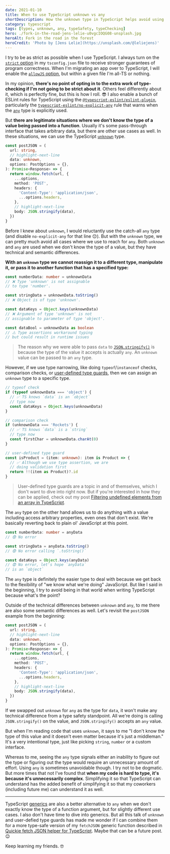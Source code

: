 ```yaml
---
date: 2021-01-10
title: When to use TypeScript unknown vs any
shortDescription: How the unknown type in TypeScript helps avoid using the any type for variables we don't know the type of
category: typescript
tags: [types, unknown, any, typeSafety, typeChecking]
hero: ./fork-in-the-road-jens-lelie-u0vgcIOQG08-unsplash.jpg
heroAlt: Fork in the road in the forest
heroCredit: 'Photo by [Jens Lelie](https://unsplash.com/@leliejens)'
---
```


I try to be as strict as possible when I use TypeScript. I always turn on the [`strict` option](https://www.typescriptlang.org/tsconfig#strict) in my `tsconfig.json` file to receive stronger guarantees of program correctness. When I'm migrating an app over to TypeScript, I will enable the [`allowJS` option](https://www.typescriptlang.org/tsconfig#allowJs), but within a given file I'm all-TS or nothing.

In my opinion, **there's no point of opting in to the extra work of type-checking if I'm not going to be strict about it**. Others feel differently about it, which is perfectly fine, but this is how I roll. 😎 I also enable a bunch of ESLint rules for TypeScript using the [`@typescript-eslint/eslint-plugin`](https://github.com/typescript-eslint/typescript-eslint), particularly the [`typescript-eslint/no-explicit-any`](https://github.com/typescript-eslint/typescript-eslint/blob/master/packages/eslint-plugin/docs/rules/no-explicit-any.md) rule that warns when the [`any`](https://www.typescriptlang.org/docs/handbook/basic-types.html#any) type is explicitly used.

But **there are legitimate situations where we don't know the type of a value being passed into a function**. Usually it's some pass-through interface that takes arbitrary data, but there are other use cases as well. In these situations, we can use the TypeScript [`unknown`](https://www.typescriptlang.org/docs/handbook/basic-types.html#unknown) type.

```typescript
const postJSON = (
  url: string,
  // highlight-next-line
  data: unknown,
  options: PostOptions = {},
): Promise<Response> => {
  return window.fetch(url, {
    ...options,
    method: 'POST',
    headers: {
      'Content-Type': 'application/json',
      ...options.headers,
    },
    // highlight-next-line
    body: JSON.stringify(data),
  })
}
```

Before I knew about `unknown`, I would reluctantly use the catch-all `any` type (and disable `no-explicit-any` for that line 😔). But with the `unknown` type, we can pretty much avoid all cases where we use to reach for `any`. Both `unknown` and `any` are used when we don't know the type of a value, but they have technical and semantic differences.

**With an `unknown` type we cannot reassign it to a different type, manipulate it, or pass it to another function that has a specified type:**

```typescript
const numberData: number = unknownData
// ❌ Type 'unknown' is not assignable
// to type 'number'.

const stringData = unknownData.toString()
// ❌ Object is of type 'unknown'.

const dataKeys = Object.keys(unknownData)
// ❌ Argument of type 'unknown' is not
// assignable to parameter of type 'object'.

const dataBool = unknownData as boolean
// ⚠️ Type assertions workaround typing
// but could result in runtime issues
```

> The reason why we were able to pass `data` to [`JSON.stringify()`](https://developer.mozilla.org/en-US/docs/Web/JavaScript/Reference/Global_Objects/JSON/stringify) is because the type of the value it accepts is actually `any`. An `unknown` value can be passed to an `any` type.

However, if we use type narrowing, like doing `typeof`/`instanceof` checks, comparison checks, or [user-defined type guards](https://www.typescriptlang.org/docs/handbook/advanced-types.html#user-defined-type-guards), then we can assign an `unknown` type to a specific type.

```typescript
// typeof check
if (typeof unknownData === 'object') {
  // ✅ TS knows `data` is an `object`
  // type now
  const dataKeys = Object.keys(unknownData)
}

// comparison check
if (unknownData === 'Rockets') {
  // ✅ TS knows `data` is a `string`
  // type now
  const firstChar = unknownData.charAt(0)
}

// user-defined type guard
const isProduct = (item: unknown): item is Product => {
  // ✅ Although we use type assertion, we are
  // doing validation first
  return !!(item as Product)?.id
}
```

> User-defined type guards are a topic in and of themselves, which I don't want to dive into right now. But if you're interested in how they can be applied, check out my post [Filtering undefined elements from an array in TypeScript](/blog/filtering-undefined-elements-from-array-typescript/).

The `any` type on the other hand allows us to do anything with a value including access arbitrary properties, even ones that don't exist. We're basically reverting back to plain ol' JavaScript at this point.

```typescript
const numberData: number = anyData
// 😨 No error

const stringData = anyData.toString()
// 😨 No error calling `.toString()`

const dataKeys = Object.keys(anyData)
// 😨 No error, let's hope `anyData`
// is an `object`
```

The `any` type is definitely the easier type to deal with because we get back to the flexibility of "we know what we're doing" JavaScript. But like I said in the beginning, I try to avoid being in that world when writing TypeScript because what's the point?

Outside of the technical differences between `unknown` and `any`, to me there are also some semantic differences as well. Let's revisit the `postJSON` example from the beginning:

```typescript
const postJSON = (
  url: string,
  // highlight-next-line
  data: unknown,
  options: PostOptions = {},
): Promise<Response> => {
  return window.fetch(url, {
    ...options,
    method: 'POST',
    headers: {
      'Content-Type': 'application/json',
      ...options.headers,
    },
    // highlight-next-line
    body: JSON.stringify(data),
  })
}
```

If we swapped out `unknown` for `any` as the type for `data`, it won't make any technical difference from a type safety standpoint. All we're doing is calling `JSON.stringify()` on the value, and `JSON.stringify()` accepts an `any` value.

But when I'm reading code that uses `unknown`, it says to me "I don't know the type of this value and it doesn't even matter because it's just a middleman." It's a very intentional type, just like picking `string`, `number` or a custom interface.

Whereas to me, seeing the `any` type signals either an inability to figure out the type or figuring out the type would require an unnecessary amount of effort. Using `any` is sometimes unavoidable though. I try not to be dogmatic. But more times that not I've found that **when my code is hard to type, it's because it's unnecessarily complex**. Simplifying it so that TypeScript can understand has the added benefit of simplifying it so that my coworkers (including future me) can understand it as well.

---

TypeScript [generics](https://www.typescriptlang.org/docs/handbook/generics.html) are also a better alternative to `any` when we don't exactly know the type of a function argument, but for slightly different use cases. I also don't have time to dive into generics. But all this talk of `unknown` and user-defied type guards has made me wonder if I can combine them for a more type-safe version of my `fetchJSON` generic function described in [Quickie fetch JSON helper for TypeScript](/blog/quickie-fetch-json-helper-for-typescript/). Maybe that can be a future post. 😉

Keep learning my friends. 🤓
